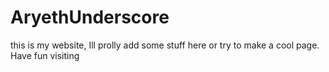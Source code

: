 # AryethUnderscore
this is my website, Ill prolly add some stuff here or try to make a cool page. Have fun visiting